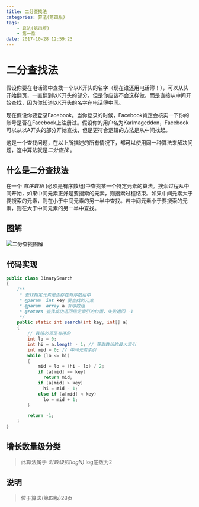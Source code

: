 ```yaml
---
title: 二分查找法
categories: 算法(第四版)
tags: 
    - 算法(第四版)
    - 第一章
date: 2017-10-28 12:59:23
---
```


# 二分查找法

假设你要在电话簿中查找一个以K开头的名字（现在谁还用电话簿！），可以从头开始翻页，一直翻到以K开头的部分。但是你应该不会这样做，而是直接从中间开始查找，因为你知道以K开头的名字在电话簿中间。

现在假设你要登录Facebook。当你登录的时候，Facebook肯定会核实一下你的账号是否在Facebook上注册过。假设你的用户名为Karlmageddon，Facebook可以从以A开头的部分开始查找，但是更符合逻辑的方法是从中间找起。

这是一个查找问题，在以上所描述的所有情况下，都可以使用同一种算法来解决问题，这中算法就是*二分查找* 。

## 什么是二分查找法

在一个 *有序数组* (必须是有序数组)中查找某一个特定元素的算法。搜索过程从中间开始，如果中间元素正好是要搜索的元素，则搜索过程结束。如果中间元素大于要搜索的元素，则在小于中间元素的另一半中查找。若中间元素小于要搜索的元素，则在大于中间元素的另一半中查找。

## 图解

![二分查找图解](/images/binarySearch/Binary_search_into_array.png)

## 代码实现

```java
public class BinarySearch
{
    /**
     * 查找指定元素是否存在有序数组中
     * @param  int key 要查找的元素
     * @param  array a 有序数组
     * @return 查找成功返回指定索引的位置，失败返回 -1
     */
    public static int search(int key, int[] a)
    {
        // 数组必须是有序的
        int lo = 0;
        int hi = a.length - 1; // 获取数组的最大索引
        int mid = 0; // 中间元素索引
        while (lo <= hi)
        {
            mid = lo + (hi - lo) / 2;
            if (a[mid] == key)
              return mid;
            if (a[mid] > key)
              hi = mid - 1;
            else if (a[mid] < key)
              lo = mid + 1;
        }

        return -1;
    }
}
```

## 增长数量级分类

>  此算法属于 *对数级别(logN)* log底数为2 

## 说明

> 位于算法(第四版)28页